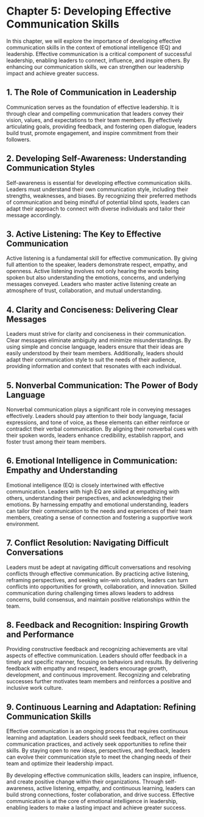 Chapter 5: Developing Effective Communication Skills
====================================================

In this chapter, we will explore the importance of developing effective communication skills in the context of emotional intelligence (EQ) and leadership. Effective communication is a critical component of successful leadership, enabling leaders to connect, influence, and inspire others. By enhancing our communication skills, we can strengthen our leadership impact and achieve greater success.

**1. The Role of Communication in Leadership**
----------------------------------------------

Communication serves as the foundation of effective leadership. It is through clear and compelling communication that leaders convey their vision, values, and expectations to their team members. By effectively articulating goals, providing feedback, and fostering open dialogue, leaders build trust, promote engagement, and inspire commitment from their followers.

**2. Developing Self-Awareness: Understanding Communication Styles**
--------------------------------------------------------------------

Self-awareness is essential for developing effective communication skills. Leaders must understand their own communication style, including their strengths, weaknesses, and biases. By recognizing their preferred methods of communication and being mindful of potential blind spots, leaders can adapt their approach to connect with diverse individuals and tailor their message accordingly.

**3. Active Listening: The Key to Effective Communication**
-----------------------------------------------------------

Active listening is a fundamental skill for effective communication. By giving full attention to the speaker, leaders demonstrate respect, empathy, and openness. Active listening involves not only hearing the words being spoken but also understanding the emotions, concerns, and underlying messages conveyed. Leaders who master active listening create an atmosphere of trust, collaboration, and mutual understanding.

**4. Clarity and Conciseness: Delivering Clear Messages**
---------------------------------------------------------

Leaders must strive for clarity and conciseness in their communication. Clear messages eliminate ambiguity and minimize misunderstandings. By using simple and concise language, leaders ensure that their ideas are easily understood by their team members. Additionally, leaders should adapt their communication style to suit the needs of their audience, providing information and context that resonates with each individual.

**5. Nonverbal Communication: The Power of Body Language**
----------------------------------------------------------

Nonverbal communication plays a significant role in conveying messages effectively. Leaders should pay attention to their body language, facial expressions, and tone of voice, as these elements can either reinforce or contradict their verbal communication. By aligning their nonverbal cues with their spoken words, leaders enhance credibility, establish rapport, and foster trust among their team members.

**6. Emotional Intelligence in Communication: Empathy and Understanding**
-------------------------------------------------------------------------

Emotional intelligence (EQ) is closely intertwined with effective communication. Leaders with high EQ are skilled at empathizing with others, understanding their perspectives, and acknowledging their emotions. By harnessing empathy and emotional understanding, leaders can tailor their communication to the needs and experiences of their team members, creating a sense of connection and fostering a supportive work environment.

**7. Conflict Resolution: Navigating Difficult Conversations**
--------------------------------------------------------------

Leaders must be adept at navigating difficult conversations and resolving conflicts through effective communication. By practicing active listening, reframing perspectives, and seeking win-win solutions, leaders can turn conflicts into opportunities for growth, collaboration, and innovation. Skilled communication during challenging times allows leaders to address concerns, build consensus, and maintain positive relationships within the team.

**8. Feedback and Recognition: Inspiring Growth and Performance**
-----------------------------------------------------------------

Providing constructive feedback and recognizing achievements are vital aspects of effective communication. Leaders should offer feedback in a timely and specific manner, focusing on behaviors and results. By delivering feedback with empathy and respect, leaders encourage growth, development, and continuous improvement. Recognizing and celebrating successes further motivates team members and reinforces a positive and inclusive work culture.

**9. Continuous Learning and Adaptation: Refining Communication Skills**
------------------------------------------------------------------------

Effective communication is an ongoing process that requires continuous learning and adaptation. Leaders should seek feedback, reflect on their communication practices, and actively seek opportunities to refine their skills. By staying open to new ideas, perspectives, and feedback, leaders can evolve their communication style to meet the changing needs of their team and optimize their leadership impact.

By developing effective communication skills, leaders can inspire, influence, and create positive change within their organizations. Through self-awareness, active listening, empathy, and continuous learning, leaders can build strong connections, foster collaboration, and drive success. Effective communication is at the core of emotional intelligence in leadership, enabling leaders to make a lasting impact and achieve greater success.
